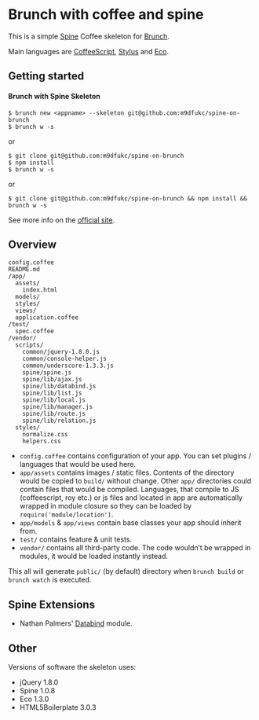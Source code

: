 # Brunch with coffee and spine
This is a simple [Spine](http://spinejs.com/) Coffee skeleton for [Brunch](http://brunch.io/).

Main languages are [CoffeeScript](http://coffeescript.org/),
[Stylus](http://learnboost.github.com/stylus/) and
[Eco](https://github.com/sstephenson/eco/).

## Getting started

#### Brunch with Spine Skeleton

    $ brunch new <appname> --skeleton git@github.com:m9dfukc/spine-on-brunch
    $ brunch w -s

or

    $ git clone git@github.com:m9dfukc/spine-on-brunch
    $ npm install
    $ brunch w -s

or

    $ git clone git@github.com:m9dfukc/spine-on-brunch && npm install && brunch w -s

See more info on the [official site](http://brunch.io).

## Overview

    config.coffee
    README.md
    /app/
      assets/
        index.html
      models/
      styles/
      views/
      application.coffee
    /test/
      spec.coffee
    /vendor/
      scripts/
        common/jquery-1.8.0.js
        common/console-helper.js
        common/underscore-1.3.3.js
        spine/spine.js
        spine/lib/ajax.js
        spine/lib/databind.js
        spine/lib/list.js
        spine/lib/local.js
        spine/lib/manager.js
        spine/lib/route.js
        spine/lib/relation.js
      styles/
        normalize.css
        helpers.css

* `config.coffee` contains configuration of your app. You can set plugins /
languages that would be used here.
* `app/assets` contains images / static files. Contents of the directory would
be copied to `build/` without change.
Other `app/` directories could contain files that would be compiled. Languages,
that compile to JS (coffeescript, roy etc.) or js files and located in app are
automatically wrapped in module closure so they can be loaded by
`require('module/location')`.
* `app/models` & `app/views` contain base classes your app should inherit from.
* `test/` contains feature & unit tests.
* `vendor/` contains all third-party code. The code wouldn’t be wrapped in
modules, it would be loaded instantly instead.

This all will generate `public/` (by default) directory when `brunch build` or `brunch watch` is executed.


## Spine Extensions

* Nathan Palmers' [Databind](https://github.com/nathanpalmer/spine.databind) module.  


## Other
Versions of software the skeleton uses:

* jQuery 1.8.0
* Spine 1.0.8
* Eco 1.3.0
* HTML5Boilerplate 3.0.3
